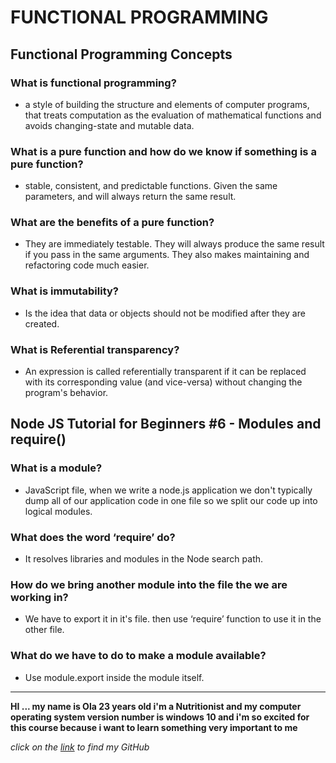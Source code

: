 # FUNCTIONAL PROGRAMMING

## **Functional Programming Concepts**

### What is functional programming?

- a style of building the structure and elements of computer programs, that treats computation as the evaluation of mathematical functions and avoids changing-state and mutable data.

### What is a pure function and how do we know if something is a pure function?

- stable, consistent, and predictable functions. Given the same parameters, and will always return the same result.

### What are the benefits of a pure function?

- They are immediately testable. They will always produce the same result if you pass in the same arguments. They also makes maintaining and refactoring code much easier.

### What is immutability?

- Is the idea that data or objects should not be modified after they are created.

### What is Referential transparency?

- An expression is called referentially transparent if it can be replaced with its corresponding value (and vice-versa) without changing the program's behavior.

## **Node JS Tutorial for Beginners #6 - Modules and require()**

### What is a module?

- JavaScript file, when we write a node.js application we don't typically dump all of our application code in one file so we split our code up into logical modules.

### What does the word ‘require’ do?

- It resolves libraries and modules in the Node search path.

### How do we bring another module into the file the we are working in?

- We have to export it in it's file. then use ‘require’ function to use it in the other file.

### What do we have to do to make a module available?

- Use module.export inside the module itself.


<hr>

**HI ... my name is Ola 23 years old i'm a Nutritionist and my computer operating system version number is windows 10 and i'm so excited for this course because i want to learn something very important to me**

*click on the [link](https://github.com/olaaltaslaq) to find my GitHub*
